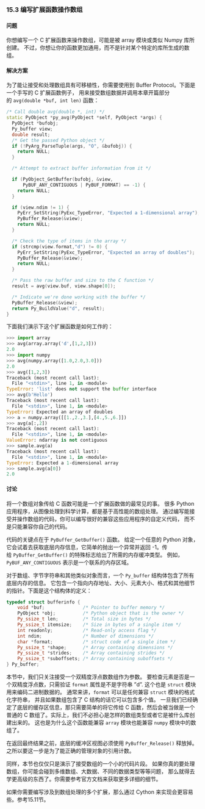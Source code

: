 ### 15.3 编写扩展函数操作数组

#### 问题

你想编写一个 C 扩展函数来操作数组，可能是被 array 模块或类似 Numpy 库所创建。 不过，你想让你的函数更加通用，而不是针对某个特定的库所生成的数组。

#### 解决方案

为了能让接受和处理数组具有可移植性，你需要使用到 Buffer Protocol。下面是一个手写的 C 扩展函数例子， 用来接受数组数据并调用本章开篇部分的 `avg(double *buf, int len)` 函数：

```c++
/* Call double avg(double *, int) */
static PyObject *py_avg(PyObject *self, PyObject *args) {
  PyObject *bufobj;
  Py_buffer view;
  double result;
  /* Get the passed Python object */
  if (!PyArg_ParseTuple(args, "O", &bufobj)) {
    return NULL;
  }

  /* Attempt to extract buffer information from it */

  if (PyObject_GetBuffer(bufobj, &view,
      PyBUF_ANY_CONTIGUOUS | PyBUF_FORMAT) == -1) {
    return NULL;
  }

  if (view.ndim != 1) {
    PyErr_SetString(PyExc_TypeError, "Expected a 1-dimensional array");
    PyBuffer_Release(&view);
    return NULL;
  }

  /* Check the type of items in the array */
  if (strcmp(view.format,"d") != 0) {
    PyErr_SetString(PyExc_TypeError, "Expected an array of doubles");
    PyBuffer_Release(&view);
    return NULL;
  }

  /* Pass the raw buffer and size to the C function */
  result = avg(view.buf, view.shape[0]);

  /* Indicate we're done working with the buffer */
  PyBuffer_Release(&view);
  return Py_BuildValue("d", result);
}
```

下面我们演示下这个扩展函数是如何工作的：

```python
>>> import array
>>> avg(array.array('d',[1,2,3]))
2.0
>>> import numpy
>>> avg(numpy.array([1.0,2.0,3.0]))
2.0
>>> avg([1,2,3])
Traceback (most recent call last):
  File "<stdin>", line 1, in <module>
TypeError: 'list' does not support the buffer interface
>>> avg(b'Hello')
Traceback (most recent call last):
  File "<stdin>", line 1, in <module>
TypeError: Expected an array of doubles
>>> a = numpy.array([[1.,2.,3.],[4.,5.,6.]])
>>> avg(a[:,2])
Traceback (most recent call last):
  File "<stdin>", line 1, in <module>
ValueError: ndarray is not contiguous
>>> sample.avg(a)
Traceback (most recent call last):
  File "<stdin>", line 1, in <module>
TypeError: Expected a 1-dimensional array
>>> sample.avg(a[0])
2.0
```

#### 讨论

将一个数组对象传给 C 函数可能是一个扩展函数做的最常见的事。 很多 Python 应用程序，从图像处理到科学计算，都是基于高性能的数组处理。 通过编写能接受并操作数组的代码，你可以编写很好的兼容这些应用程序的自定义代码， 而不是只能兼容你自己的代码。

代码的关键点在于 `PyBuffer_GetBuffer()` 函数。 给定一个任意的 Python 对象，它会试着去获取底层内存信息，它简单的抛出一个异常并返回 -1。传给 `PyBuffer_GetBuffer()` 的特殊标志给出了所需的内存缓冲类型。 例如，`PyBUF_ANY_CONTIGUOUS` 表示是一个联系的内存区域。

对于数组、字节字符串和其他类似对象而言，一个 `Py_buffer` 结构体包含了所有底层内存的信息。 它包含一个指向内存地址、大小、元素大小、格式和其他细节的指针。下面是这个结构体的定义：

```c++
typedef struct bufferinfo {
    void *buf;              /* Pointer to buffer memory */
    PyObject *obj;          /* Python object that is the owner */
    Py_ssize_t len;         /* Total size in bytes */
    Py_ssize_t itemsize;    /* Size in bytes of a single item */
    int readonly;           /* Read-only access flag */
    int ndim;               /* Number of dimensions */
    char *format;           /* struct code of a single item */
    Py_ssize_t *shape;      /* Array containing dimensions */
    Py_ssize_t *strides;    /* Array containing strides */
    Py_ssize_t *suboffsets; /* Array containing suboffsets */
} Py_buffer;
```

本节中，我们只关注接受一个双精度浮点数数组作为参数。 要检查元素是否是一个双精度浮点数，只需验证 `format` 属性是不是字符串 ”d”. 这个也是 `struct` 模块用来编码二进制数据的。 通常来讲，`format` 可以是任何兼容 `struct` 模块的格式化字符串， 并且如果数组包含了 C 结构的话它可以包含多个值。 一旦我们已经确定了底层的缓存区信息，那只需要简单的将它传给 C 函数，然后会被当做是一个普通的 C 数组了。实际上，我们不必担心是怎样的数组类型或者它是被什么库创建出来的。 这也是为什么这个函数能兼容 `array` 模块也能兼容 `numpy` 模块中的数组了。

在返回最终结果之前，底层的缓冲区视图必须使用 `PyBuffer_Release()` 释放掉。 之所以要这一步是为了能正确的管理对象的引用计数。

同样，本节也仅仅只是演示了接受数组的一个小的代码片段。 如果你真的要处理数组，你可能会碰到多维数组、大数据、不同的数据类型等等问题， 那么就得去学更高级的东西了。你需要参考官方文档来获取更多详细的细节。

如果你需要编写涉及到数组处理的多个扩展，那么通过 Cython 来实现会更容易些。参考15.11节。